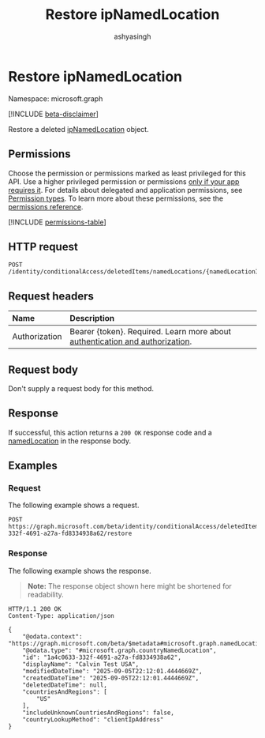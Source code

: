 ﻿---
title: "Restore ipNamedLocation"
description: "Restore a deleted ipNamedLocation object"
author: "ashyasingh"
ms.date: 08/11/2025
ms.localizationpriority: medium
ms.subservice: "entra-sign-in"
doc_type: apiPageType
---

# Restore ipNamedLocation

Namespace: microsoft.graph

[!INCLUDE [beta-disclaimer](../../includes/beta-disclaimer.md)]

Restore a deleted [ipNamedLocation](../resources/ipNamedLocation.md) object.

## Permissions

Choose the permission or permissions marked as least privileged for this API. Use a higher privileged permission or permissions [only if your app requires it](/graph/permissions-overview#best-practices-for-using-microsoft-graph-permissions). For details about delegated and application permissions, see [Permission types](/graph/permissions-overview#permission-types). To learn more about these permissions, see the [permissions reference](/graph/permissions-reference).

<!-- {
  "blockType": "permissions",
  "name": "ipnamedlocation-restore-permissions"
}
-->
[!INCLUDE [permissions-table](../includes/permissions/ipnamedlocation-restore-permissions.md)]

## HTTP request

<!-- {
  "blockType": "ignored"
}
-->
``` http
POST /identity/conditionalAccess/deletedItems/namedLocations/{namedLocationId}/restore
```

## Request headers

|Name|Description|
|:---|:---|
|Authorization|Bearer {token}. Required. Learn more about [authentication and authorization](/graph/auth/auth-concepts).|

## Request body

Don't supply a request body for this method.

## Response

If successful, this action returns a `200 OK` response code and a [namedLocation](../resources/namedlocation.md) in the response body.

## Examples

### Request

The following example shows a request.
<!-- {
  "blockType": "request",
  "name": "ipnamedlocationthis.restore"
}
-->
``` http
POST https://graph.microsoft.com/beta/identity/conditionalAccess/deletedItems/namedLocations/1a4c0633-332f-4691-a27a-fd8334938a62/restore
```

### Response

The following example shows the response.
>**Note:** The response object shown here might be shortened for readability.
<!-- {
  "blockType": "response",
  "truncated": true,
  "@odata.type": "microsoft.graph.namedLocation"
}
-->
``` http
HTTP/1.1 200 OK
Content-Type: application/json

{
    "@odata.context": "https://graph.microsoft.com/beta/$metadata#microsoft.graph.namedLocation",
    "@odata.type": "#microsoft.graph.countryNamedLocation",
    "id": "1a4c0633-332f-4691-a27a-fd8334938a62",
    "displayName": "Calvin Test USA",
    "modifiedDateTime": "2025-09-05T22:12:01.4444669Z",
    "createdDateTime": "2025-09-05T22:12:01.4444669Z",
    "deletedDateTime": null,
    "countriesAndRegions": [
        "US"
    ],
    "includeUnknownCountriesAndRegions": false,
    "countryLookupMethod": "clientIpAddress"
}
```

